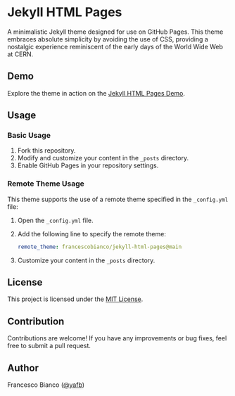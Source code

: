 # Jekyll HTML Pages

A minimalistic Jekyll theme designed for use on GitHub Pages. This theme embraces absolute simplicity by avoiding the use of CSS, providing a nostalgic experience reminiscent of the early days of the World Wide Web at CERN.

## Demo

Explore the theme in action on the [Jekyll HTML Pages Demo](https://yafb.net/jekyll-html-pages).

## Usage

### Basic Usage

1. Fork this repository.
2. Modify and customize your content in the `_posts` directory.
3. Enable GitHub Pages in your repository settings.

### Remote Theme Usage

This theme supports the use of a remote theme specified in the `_config.yml` file:

1. Open the `_config.yml` file.
2. Add the following line to specify the remote theme:

    ```yaml
    remote_theme: francescobianco/jekyll-html-pages@main
    ```

3. Customize your content in the `_posts` directory.

## License

This project is licensed under the [MIT License](LICENSE).

## Contribution

Contributions are welcome! If you have any improvements or bug fixes, feel free to submit a pull request.

## Author

Francesco Bianco ([@yafb](https://www.linkedin.com/in/yafb/))
